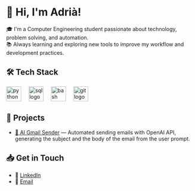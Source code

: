 # 👋 Hi, I'm Adrià!

🎓 I'm a Computer Engineering student passionate about technology, problem solving, and automation.  
📚 Always learning and exploring new tools to improve my workflow and development practices.

## 🛠️ Tech Stack
<div align="left">
  <img src="https://cdn.jsdelivr.net/gh/devicons/devicon/icons/python/python-original.svg" height="40" alt="python logo"  />
  <img width="12" />
  <img src="https://www.svgrepo.com/show/331760/sql-database-generic.svg" height="40" alt="sql logo"  />
  <img width="12" />
  <img src="https://cdn.simpleicons.org/gnubash/4EAA25" height="40" alt="bash logo"  />
  <img width="12" />
  <img src="https://cdn.jsdelivr.net/gh/devicons/devicon/icons/git/git-original.svg" height="40" alt="git logo"  />
</div>

## 📂 Projects

- [📩 AI Gmail Sender](https://https://github.com/adriapc/ai-gmail-sender) — Automated sending emails with OpenAI API, generating the subject and the body of the email from the user prompt.

## 📥 Get in Touch

- 💼 [LinkedIn](https://www.linkedin.com/in/adri%C3%A0-pallej%C3%A0-06206835a/)
- 📧 [Email](mailto:adriapc07@gmail.com)

###

<!--
**adriapc/adriapc** is a ✨ _special_ ✨ repository because its `README.md` (this file) appears on your GitHub profile.

Here are some ideas to get you started:

- 🔭 I’m currently working on ...
- 🌱 I’m currently learning ...
- 👯 I’m looking to collaborate on ...
- 🤔 I’m looking for help with ...
- 💬 Ask me about ...
- 📫 How to reach me: ...
- 😄 Pronouns: ...
- ⚡ Fun fact: ...
-->
